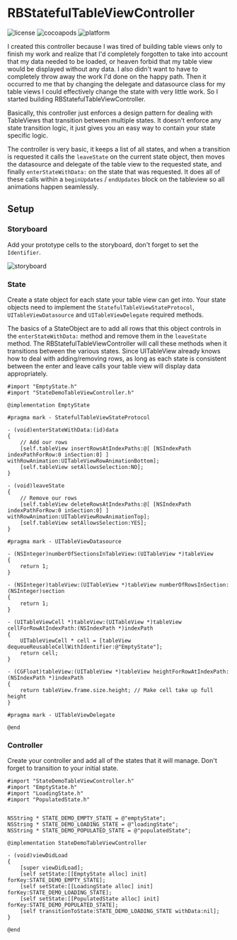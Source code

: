 # RBStatefulTableViewController

![license](https://img.shields.io/badge/license-MIT-blue.svg) ![cocoapods](https://img.shields.io/badge/pod-valid-brightgreen.svg) ![platform](https://img.shields.io/badge/platform-ios-lightgrey.svg)


I created this controller because I was tired of building table views only to finish my work and realize that I'd completely forgotten to take into account that my data needed to be loaded, or heaven forbid that my table view would be displayed without any data.  I also didn't want to have to completely throw away the work I'd done on the happy path.  Then it occurred to me that by changing the delegate and datasource class for my table views I could effectively change the state with very little work.  So I started building RBStatefulTableViewController.  

Basically, this controller just enforces a design pattern for dealing with TableViews that transition between multiple states.  It doesn't enforce any state transition logic, it just gives you an easy way to contain your state specific logic.

The controller is very basic, it keeps a list of all states, and when a transition is requested it calls the `leaveState` on the current state object, then moves the datasource and delegate of the table view to the requested state, and finally `enterStateWithData:` on the state that was requested.  It does all of these calls within a `beginUpdates` / `endUpdates` block on the tableview so all animations happen seamlessly.

## Setup

### Storyboard

Add your prototype cells to the storyboard, don't forget to set the `Identifier`.

![storyboard](https://raw.githubusercontent.com/eoghain/RBStatefulTableViewController/master/Screenshots/TableViewStoryboard.png)

### State

Create a state object for each state your table view can get into.  Your state objects need to implement the `StatefulTableViewStateProtocol`, `UITableViewDatasource` and `UITableViewDelegate` required methods.

The basics of a StateObject are to add all rows that this object controls in the `enterStateWithData:` method and remove them in the `leaveState` method.  The RBStatefulTableViewController will call these methods when it transitions between the various states.  Since UITableView already knows how to deal with adding/removing rows, as long as each state is consistent between the enter and leave calls your table view will display data appropriately.
 
``` ObjC
#import "EmptyState.h"
#import "StateDemoTableViewController.h"

@implementation EmptyState

#pragma mark - StatefulTableViewStateProtocol

- (void)enterStateWithData:(id)data
{
    // Add our rows
    [self.tableView insertRowsAtIndexPaths:@[ [NSIndexPath indexPathForRow:0 inSection:0] ] withRowAnimation:UITableViewRowAnimationBottom];
    [self.tableView setAllowsSelection:NO];
}

- (void)leaveState
{
    // Remove our rows
    [self.tableView deleteRowsAtIndexPaths:@[ [NSIndexPath indexPathForRow:0 inSection:0] ] withRowAnimation:UITableViewRowAnimationTop];
    [self.tableView setAllowsSelection:YES];
}

#pragma mark - UITableViewDatasource

- (NSInteger)numberOfSectionsInTableView:(UITableView *)tableView
{
    return 1;
}

- (NSInteger)tableView:(UITableView *)tableView numberOfRowsInSection:(NSInteger)section
{
    return 1;
}

- (UITableViewCell *)tableView:(UITableView *)tableView cellForRowAtIndexPath:(NSIndexPath *)indexPath
{
    UITableViewCell * cell = [tableView dequeueReusableCellWithIdentifier:@"EmptyState"];
    return cell;
}

- (CGFloat)tableView:(UITableView *)tableView heightForRowAtIndexPath:(NSIndexPath *)indexPath
{
    return tableView.frame.size.height; // Make cell take up full height
}

#pragma mark - UITableViewDelegate

@end
```

### Controller

Create your controller and add all of the states that it will manage.  Don't forget to transition to your initial state.

``` ObjC
#import "StateDemoTableViewController.h"
#import "EmptyState.h"
#import "LoadingState.h"
#import "PopulatedState.h"


NSString * STATE_DEMO_EMPTY_STATE = @"emptyState";
NSString * STATE_DEMO_LOADING_STATE = @"loadingState";
NSString * STATE_DEMO_POPULATED_STATE = @"populatedState";

@implementation StateDemoTableViewController

- (void)viewDidLoad
{
    [super viewDidLoad];
    [self setState:[[EmptyState alloc] init] forKey:STATE_DEMO_EMPTY_STATE];
    [self setState:[[LoadingState alloc] init] forKey:STATE_DEMO_LOADING_STATE];
    [self setState:[[PopulatedState alloc] init] forKey:STATE_DEMO_POPULATED_STATE];
    [self transitionToState:STATE_DEMO_LOADING_STATE withData:nil];
}

@end
```
